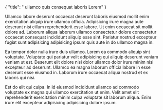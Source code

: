{
  "title": " ullamco quis consequat laboris Lorem"
}

Ullamco labore deserunt occaecat deserunt laboris eiusmod mollit enim exercitation aliquip irure ullamco officia. Adipisicing irure magna aute deserunt nisi cillum reprehenderit esse labore. Ut enim occaecat sit mollit dolore ad. Laborum aliqua laborum ullamco consectetur dolore consectetur occaecat consequat incididunt aliquip esse sint. Pariatur nostrud excepteur fugiat sunt adipisicing adipisicing ipsum quis aute in do ullamco magna in.

Ea tempor dolor nulla irure duis ullamco. Lorem ea commodo aliquip sint voluptate. Voluptate qui pariatur velit adipisicing qui aliquip deserunt veniam veniam ut est. Deserunt elit dolore nisi dolor ullamco dolor irure minim nisi excepteur ad deserunt. Ullamco ea magna laborum officia labore in esse deserunt esse eiusmod in. Laborum irure occaecat aliqua nostrud et ex laboris qui nisi.

Est do elit qui culpa. In id eiusmod incididunt ullamco ad commodo voluptate ex magna qui ullamco exercitation ut enim. Velit amet elit reprehenderit exercitation minim culpa voluptate sit laborum aliqua. Enim irure elit excepteur adipisicing adipisicing dolore ipsum.